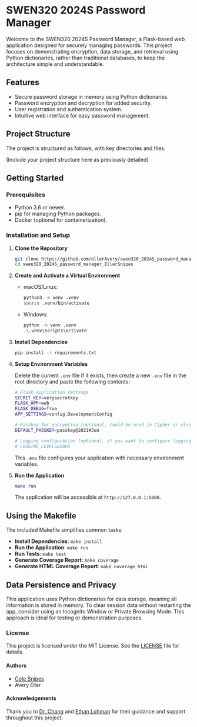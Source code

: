 # SWEN320 2024S Password Manager

Welcome to the SWEN320 2024S Password Manager, a Flask-based web application designed for securely managing passwords. This project focuses on demonstrating encryption, data storage, and retrieval using Python dictionaries, rather than traditional databases, to keep the architecture simple and understandable.

## Features

- Secure password storage in memory using Python dictionaries.
- Password encryption and decryption for added security.
- User registration and authentication system.
- Intuitive web interface for easy password management.

## Project Structure

The project is structured as follows, with key directories and files:

(Include your project structure here as previously detailed)

## Getting Started

### Prerequisites

- Python 3.6 or newer.
- pip for managing Python packages.
- Docker (optional for containerization).

### Installation and Setup

1. **Clone the Repository**

    ```bash
    git clone https://github.com/ellerAvery/swen320_2024S_password_manager_EllerSnipes.git
    cd swen320_2024S_password_manager_EllerSnipes
    ```

2. **Create and Activate a Virtual Environment**

    - macOS/Linux:

        ```bash
        python3 -m venv .venv
        source .venv/bin/activate
        ```

    - Windows:

        ```cmd
        python -m venv .venv
        .\.venv\Scripts\activate
        ```

3. **Install Dependencies**

    ```bash
    pip install -r requirements.txt
    ```

4. **Setup Environment Variables**

    Delete the current `.env` file if it exists, then create a new `.env` file in the root directory and paste the following contents:

    ```bash
    # Flask application settings
    SECRET_KEY=verysecretkey
    FLASK_APP=web
    FLASK_DEBUG=True
    APP_SETTINGS=config.DevelopmentConfig
    
    # Passkey for encryption (optional, could be used in Cipher or elsewhere)
    DEFAULT_PASSKEY=passkey@2021#Jun
    
    # Logging configuration (optional, if you want to configure logging levels or formats via .env)
    # LOGGING_LEVEL=DEBUG
    ```

    This `.env` file configures your application with necessary environment variables.

5. **Run the Application**

    ```bash
    make run
    ```

    The application will be accessible at `http://127.0.0.1:5000`.

## Using the Makefile

The included Makefile simplifies common tasks:

- **Install Dependencies**: `make install`
- **Run the Application**: `make run`
- **Run Tests**: `make test`
- **Generate Coverage Report**: `make coverage`
- **Generate HTML Coverage Report**: `make coverage_html`

## Data Persistence and Privacy

This application uses Python dictionaries for data storage, meaning all information is stored in memory. To clear session data without restarting the app, consider using an Incognito Window or Private Browsing Mode. This approach is ideal for testing or demonstration purposes.

### License

This project is licensed under the MIT License. See the [LICENSE](LICENSE) file for details.

#### Authors

- [Cole Snipes](https://www.linkedin.com/in/cole-snipes/)
- Avery Eller

#### Acknowledgements

Thank you to [Dr. Chang](https://www.linkedin.com/in/hungfuaaronchang/) and [Ethan Lohman](https://github.com/Ethan-Lohman) for their guidance and support throughout this project.
